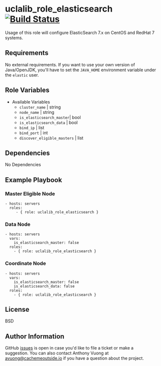 uclalib_role_elasticsearch [![Build Status](https://travis-ci.com/UCLALibrary/uclalib_role_elasticsearch.svg?branch=master)](https://travis-ci.com/UCLALibrary/uclalib_role_elasticsearch)
=========

Usage of this role will configure ElasticSearch 7.x on CentOS and RedHat 7 systems.

Requirements
------------

No external requirements. If you want to use your own version of Java/OpenJDK, you'll have to set the `JAVA_HOME` environment variable under the `elastic` user.

Role Variables
--------------

* Available Variables
  * `cluster_name` | string
  * `node_name` | string
  * `is_elasticsearch_master`| bool
  * `is_elasticsearch_data` | bool
  * `bind_ip` | list<string>
  * `bind_port` | int
  * `discover_eligible_masters` | list<string>

Dependencies
------------

No Dependencies

Example Playbook
----------------

### Master Eligible Node
    - hosts: servers
      roles:
         - { role: uclalib_role_elasticsearch }

### Data Node
    - hosts: servers
      vars:
        is_elasticsearch_master: false
      roles:
        - { role: uclalib_role_elasticsearch }

### Coordinate Node
    - hosts: servers
      vars:
        is_elasticsearch_master: false
        is_elasticsearch_data: false
      roles:
        - { role: uclalib_role_elasticsearch }


License
-------

BSD

Author Information
------------------

GitHub [issues](https://github.com/UCLALibrary/uclalib_role_elasticsearch/issues) is open in case you'd like to file a ticket or make a suggestion. You can also contact Anthony Vuong at <a href="mailto:avuong@cachemeoutside.io">avuong@cachemeoutside.io</a> if you have a question about the project.
